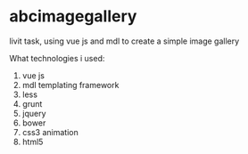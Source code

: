 # abcimagegallery
livit task, using vue js and mdl to create a simple image gallery

What technologies i used:
1. vue js
2. mdl templating framework
3. less
4. grunt
5. jquery
6. bower
7. css3 animation
8. html5
